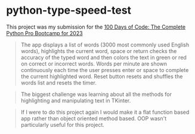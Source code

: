 # python-type-speed-test

This project was my submission for the [100 Days of Code: The Complete Python Pro Bootcamp for 2023](https://www.udemy.com/course/100-days-of-code/)

> The app displays a list of words (3000 most commonly used English words), highlights the current word, space or return checks the accuracy of the typed word and then colors the text in green or red on correct or incorrect words.  Words per minute are shown continuously each time the user presses enter or space to complete the current highlighted word.  Reset button resets and shuffles the words list and resets the timer.

> The biggest challenge was learning about all the methods for highlighting and manipulating text in TKinter.

> If I were to do this project again I would make it a flat function based app rather than object oriented method based.  OOP wasn't particularly useful for this project.